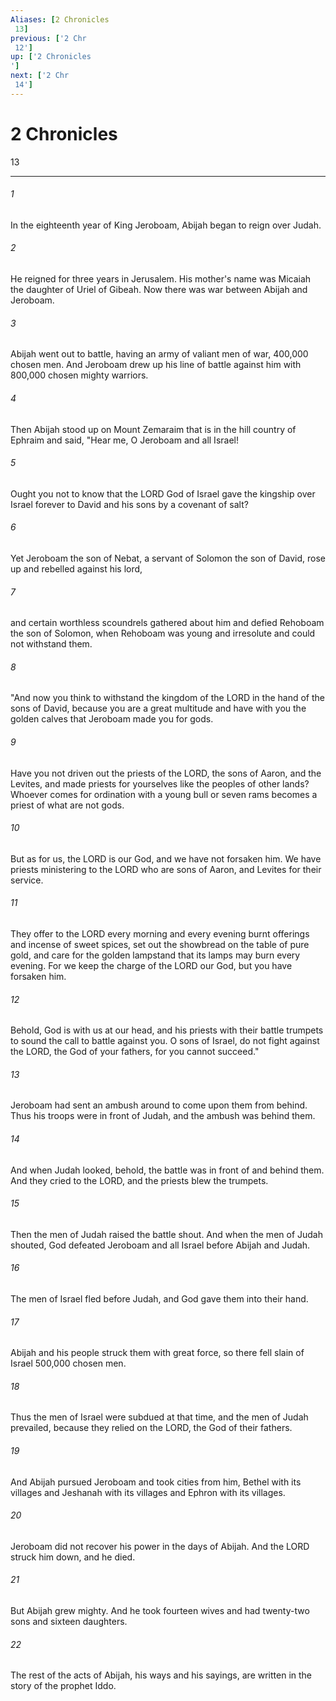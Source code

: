 ```yaml
---
Aliases: [2 Chronicles 13]
previous: ['2 Chr 12']
up: ['2 Chronicles']
next: ['2 Chr 14']
---
```

# 2 Chronicles 13

***
 

###### 1 
In the eighteenth year of King Jeroboam, Abijah began to reign over Judah.  

###### 2 
He reigned for three years in Jerusalem. His mother's name was Micaiah the daughter of Uriel of Gibeah. Now there was war between Abijah and Jeroboam.  

###### 3 
Abijah went out to battle, having an army of valiant men of war, 400,000 chosen men. And Jeroboam drew up his line of battle against him with 800,000 chosen mighty warriors.  

###### 4 
Then Abijah stood up on Mount Zemaraim that is in the hill country of Ephraim and said, "Hear me, O Jeroboam and all Israel!  

###### 5 
Ought you not to know that the LORD God of Israel gave the kingship over Israel forever to David and his sons by a covenant of salt?  

###### 6 
Yet Jeroboam the son of Nebat, a servant of Solomon the son of David, rose up and rebelled against his lord,  

###### 7 
and certain worthless scoundrels gathered about him and defied Rehoboam the son of Solomon, when Rehoboam was young and irresolute and could not withstand them.  

###### 8 
"And now you think to withstand the kingdom of the LORD in the hand of the sons of David, because you are a great multitude and have with you the golden calves that Jeroboam made you for gods.  

###### 9 
Have you not driven out the priests of the LORD, the sons of Aaron, and the Levites, and made priests for yourselves like the peoples of other lands? Whoever comes for ordination with a young bull or seven rams becomes a priest of what are not gods.  

###### 10 
But as for us, the LORD is our God, and we have not forsaken him. We have priests ministering to the LORD who are sons of Aaron, and Levites for their service.  

###### 11 
They offer to the LORD every morning and every evening burnt offerings and incense of sweet spices, set out the showbread on the table of pure gold, and care for the golden lampstand that its lamps may burn every evening. For we keep the charge of the LORD our God, but you have forsaken him.  

###### 12 
Behold, God is with us at our head, and his priests with their battle trumpets to sound the call to battle against you. O sons of Israel, do not fight against the LORD, the God of your fathers, for you cannot succeed."  

###### 13 
Jeroboam had sent an ambush around to come upon them from behind. Thus his troops were in front of Judah, and the ambush was behind them.  

###### 14 
And when Judah looked, behold, the battle was in front of and behind them. And they cried to the LORD, and the priests blew the trumpets.  

###### 15 
Then the men of Judah raised the battle shout. And when the men of Judah shouted, God defeated Jeroboam and all Israel before Abijah and Judah.  

###### 16 
The men of Israel fled before Judah, and God gave them into their hand.  

###### 17 
Abijah and his people struck them with great force, so there fell slain of Israel 500,000 chosen men.  

###### 18 
Thus the men of Israel were subdued at that time, and the men of Judah prevailed, because they relied on the LORD, the God of their fathers.  

###### 19 
And Abijah pursued Jeroboam and took cities from him, Bethel with its villages and Jeshanah with its villages and Ephron with its villages.  

###### 20 
Jeroboam did not recover his power in the days of Abijah. And the LORD struck him down, and he died.  

###### 21 
But Abijah grew mighty. And he took fourteen wives and had twenty-two sons and sixteen daughters.  

###### 22 
The rest of the acts of Abijah, his ways and his sayings, are written in the story of the prophet Iddo.
